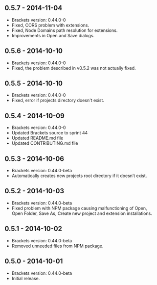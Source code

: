 ## 0.5.7 - 2014-11-04
* Brackets version: 0.44.0-0
* Fixed, CORS problem with extensions.
* Fixed, Node Domains path resolution for extensions.
* Improvements in Open and Save dialogs.

## 0.5.6 - 2014-10-10
* Brackets version: 0.44.0-0
* Fixed, the problem described in v0.5.2 was not actually fixed.

## 0.5.5 - 2014-10-10
* Brackets version: 0.44.0-0
* Fixed, error if projects directory doesn't exist.

## 0.5.4 - 2014-10-09
* Brackets version: 0.44.0-0
* Updated Brackets source to sprint 44
* Updated README.md file
* Updated CONTRIBUTING.md file

## 0.5.3 - 2014-10-06
* Brackets version: 0.44.0-beta
* Automatically creates new projects root directory if it doesn’t exist.

## 0.5.2 - 2014-10-03
* Brackets version: 0.44.0-beta
* Fixed problem with NPM package causing malfunctioning of Open, Open Folder, Save As, Create new project and extension installations.

## 0.5.1 - 2014-10-02
* Brackets version: 0.44.0-beta
* Removed unneeded files from NPM package.

## 0.5.0 - 2014-10-01
* Brackets version: 0.44.0-beta
* Initial release.

